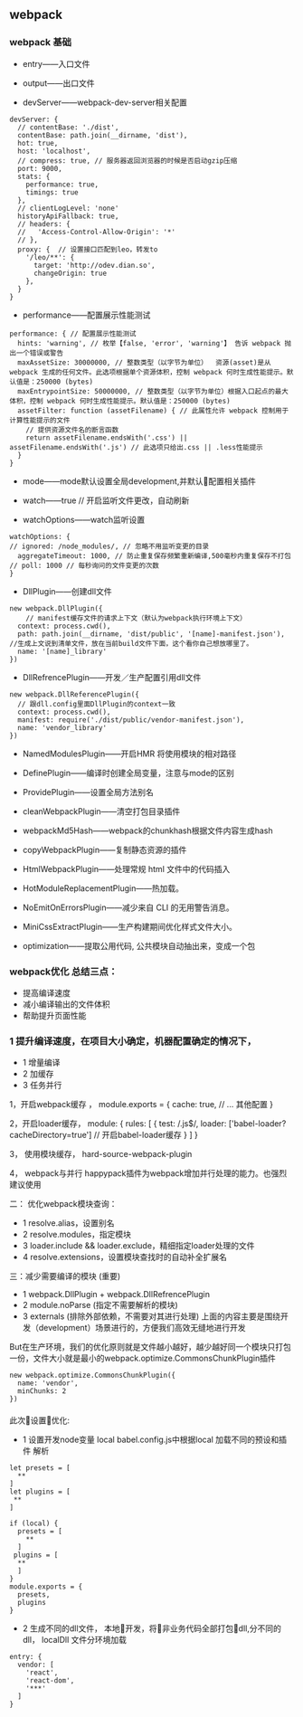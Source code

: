 ## webpack
### webpack 基础

* entry——入口文件

* output——出口文件

* devServer——webpack-dev-server相关配置
```
devServer: {
  // contentBase: './dist',
  contentBase: path.join(__dirname, 'dist'),
  hot: true,
  host: 'localhost',
  // compress: true, // 服务器返回浏览器的时候是否启动gzip压缩
  port: 9000,
  stats: {
    performance: true,  
    timings: true
  },
  // clientLogLevel: 'none'
  historyApiFallback: true,
  // headers: {
  //   'Access-Control-Allow-Origin': '*'
  // },
  proxy: {  // 设置接口匹配到leo，转发to
    '/leo/**': {
      target: 'http://odev.dian.so',
      changeOrigin: true
    },
  }
}
```

* performance——配置展示性能测试
```
performance: { // 配置展示性能测试
  hints: 'warning', // 枚举【false, 'error', 'warning'】 告诉 webpack 抛出一个错误或警告
  maxAssetSize: 30000000, // 整数类型（以字节为单位）  资源(asset)是从 webpack 生成的任何文件。此选项根据单个资源体积，控制 webpack 何时生成性能提示。默认值是：250000 (bytes)
  maxEntrypointSize: 50000000, // 整数类型（以字节为单位）根据入口起点的最大体积，控制 webpack 何时生成性能提示。默认值是：250000 (bytes)
  assetFilter: function (assetFilename) { // 此属性允许 webpack 控制用于计算性能提示的文件
    // 提供资源文件名的断言函数
    return assetFilename.endsWith('.css') || assetFilename.endsWith('.js') // 此选项只给出.css || .less性能提示
  }
}
```

  
* mode——mode默认设置全局development,并默认配置相关插件

* watch——true // 开启监听文件更改，自动刷新

* watchOptions——watch监听设置
```
watchOptions: {
// ignored: /node_modules/, // 忽略不用监听变更的目录
  aggregateTimeout: 1000, // 防止重复保存频繁重新编译,500毫秒内重复保存不打包
// poll: 1000 // 每秒询问的文件变更的次数
}
```

* DllPlugin——创建dll文件
```
new webpack.DllPlugin({
    // manifest缓存文件的请求上下文（默认为webpack执行环境上下文）
  context: process.cwd(),
  path: path.join(__dirname, 'dist/public', '[name]-manifest.json'), //生成上文说到清单文件，放在当前build文件下面，这个看你自己想放哪里了。
  name: '[name]_library'
})
```

* DllRefrencePlugin——开发／生产配置引用dll文件
```
new webpack.DllReferencePlugin({
  // 跟dll.config里面DllPlugin的context一致
  context: process.cwd(),
  manifest: require('./dist/public/vendor-manifest.json'),
  name: 'vendor_library'
})
```
* NamedModulesPlugin——开启HMR 将使用模块的相对路径

* DefinePlugin——编译时创建全局变量，注意与mode的区别

* ProvidePlugin——设置全局方法别名

* cleanWebpackPlugin——清空打包目录插件

* webpackMd5Hash——webpack的chunkhash根据文件内容生成hash

* copyWebpackPlugin——复制静态资源的插件

*  HtmlWebpackPlugin——处理常规 html 文件中的代码插入

* HotModuleReplacementPlugin——热加载。

* NoEmitOnErrorsPlugin——减少来自 CLI 的无用警告消息。

* MiniCssExtractPlugin——生产构建期间优化样式文件大小。

* optimization——提取公用代码, 公共模块自动抽出来，变成一个包


### webpack优化 总结三点：

* 提高编译速度
* 减小编译输出的文件体积
* 帮助提升页面性能

### 1 提升编译速度，在项目大小确定，机器配置确定的情况下，
* 1 增量编译
* 2 加缓存
* 3 任务并行

1，开启webpack缓存 ，
module.exports = {
  cache: true,
  // ... 其他配置
}

2，开启loader缓存，
module: {
  rules: [
    {
      test: /\.js$/,
      loader: ['babel-loader?cacheDirectory=true'] // 开启babel-loader缓存
    }
  ]
}

3， 使用模块缓存， hard-source-webpack-plugin

4， webpack与并行
happypack插件为webpack增加并行处理的能力。也强烈建议使用

二： 优化webpack模块查询：
* 1 resolve.alias，设置别名
* 2 resolve.modules，指定模块
* 3 loader.include && loader.exclude，精细指定loader处理的文件
* 4 resolve.extensions，设置模块查找时的自动补全扩展名

三：减少需要编译的模块 (重要)
* 1 webpack.DllPlugin + webpack.DllRefrencePlugin
* 2  module.noParse (指定不需要解析的模块)
* 3 externals (排除外部依赖，不需要对其进行处理)
上面的内容主要是围绕开发（development）场景进行的，方便我们高效无缝地进行开发

But在生产环境，我们的优化原则就是文件越小越好，越少越好同一个模块只打包一份，文件大小就是最小的webpack.optimize.CommonsChunkPlugin插件
```
new webpack.optimize.CommonsChunkPlugin({
  name: 'vendor',
  minChunks: 2
})
````


#### 
此次设置优化:
* 1 设置开发node变量 local babel.config.js中根据local 加载不同的预设和插件 解析
```
let presets = [
  **
]
let plugins = [
 **
]

if (local) {
  presets = [
    **
  ]
 plugins = [
  **
  ]
}
module.exports = {
  presets,
  plugins
}

```
* 2 生成不同的dll文件， 本地开发，将非业务代码全部打包dll,分不同的dll， localDll 文件分环境加载

```
entry: {
  vendor: [
    'react',
    'react-dom',
    '***'
  ]
}
```










